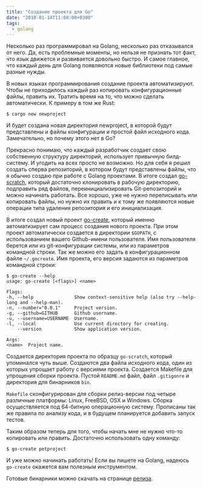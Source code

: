 ```yaml
---
title: "Создание проекта для Go"
date: "2018-01-14T11:08:00+0300"
tags:
  - golang
---
```

Несколько раз программировал на Golang, несколько раз отказывался от него. Да, есть проблемные моменты, но нельзя не признать тот факт, что язык движется и развивается довольно быстро. И самое главное, что каждый день для Golang появляются новые библиотеки под самые разные нужды.

В новых языках программирования создание проекта автоматизируют. Чтобы не приходилось каждый раз копировать конфигурационные файлы, править их. Тратить время на то, что можно сделать автоматически. К примеру в том же Rust:

```shell
$ cargo new newproject
```

И будет создана новая директория newproject, в которой будут представлены и файлы конфигурации и простой файл исходного кода. Замечательно, но почему этого нет в Go?

Прекрасно понимаю, что каждый разработчик создает свою собственную структуру директорий, использует привычную билд-систему. И угодить на всех просто не возможно. Но для себя я решил создать сперва репозиторий, в котором будут представлены файлы, что я обычно создаю при работе с Golang проектами. В итоге создал [go-scratch](https://github.com/Juev/go-scratch "go-scratch"), который достаточно клонировать в рабочую директорию, подправить ряд файлов, переинициализировать Git-репозиторий и можно начинать работать. Все хорошо, уже не нужно переписывать или копировать файлы, но нужно их править и к тому же появляются новые операции типа удаления репозитория и его инициализация.

В итоге создал новый проект [go-create](https://github.com/Juev/go-create "go-create"), который именно автоматизирует сам процесс создания нового проекта. При этом проект автоматически создается в директории `$GOPATH`, с использованием вашего Github-имени пользователя. Имя пользователя берется или из git-конфигурации системы, или из параметров командной строки. Так же можно его задать в конфигурационном файле `~/.gocreate`. Имя проекта, его версия задаются из параметров командной строки:

```shell
$ go-create --help
usage: go-create [<flags>] <name>

Flags:
-h, --help               Show context-sensitive help (also try --help-long and --help-man).
-n, --number="0.0.1"     Project version.
-g, --github=GITHUB      Github username.
-u, --username=USERNAME  Username.
-l, --local              Use current directory for creating.
    --version            Show application version.

Args:
<name>  Project name.
```

Создается директория проекта по образцу `go-scratch`, который упоминался чуть выше. Создаются два файла исходного кода, один из которых упрощает работу с версиями проекта. Создается Makefile для упрощения сборки проекта. Пустой `README.md` файл, файл `.gitigonre` и директория для бинарников `bin`.

`Makefile` сконфигурирован для сборки релиз-версии под четыре различные платформы: Linux, FreeBSD, OSX и Windows. Сборка осуществляется под 64-битную операционную систему. Прописаны так же правила по анализу кода, и в будущем планируется добавить запуск тестов.

Таким образом теперь для того, чтобы начать мне не нужно что-то копировать или править. Достаточно использовать одну команду:

```shell
$ go-create petproject
```

И уже можно начинать работать! Если вы пишете на Golang, надеюсь `go-create` окажется вам полезным инструментом.

Готовые бинарники можно скачать на странице [релиза](https://github.com/Juev/go-create/releases/latest "Latest release").
